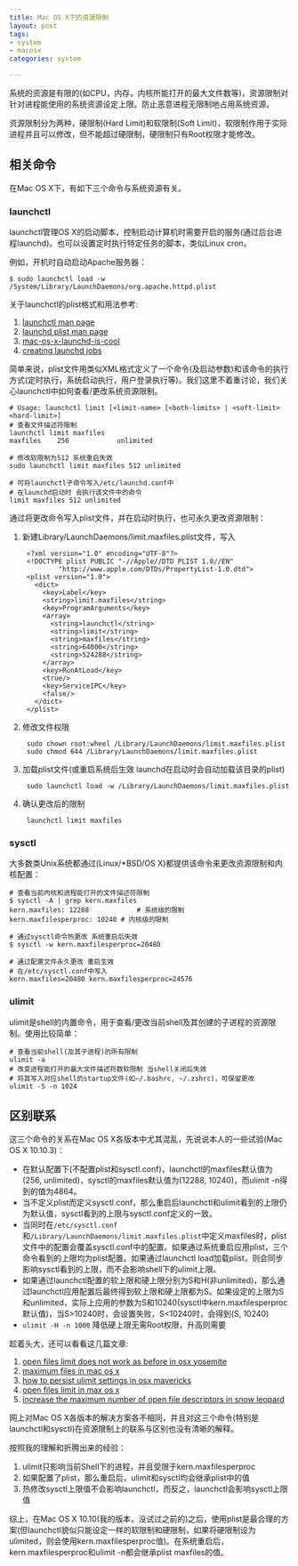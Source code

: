 ```yaml
---
title: Mac OS X下的资源限制
layout: post
tags:
- system
- macosx
categories: system

---
```


系统的资源是有限的(如CPU，内存，内核所能打开的最大文件数等)，资源限制对针对进程能使用的系统资源设定上限。防止恶意进程无限制地占用系统资源。

资源限制分为两种，硬限制(Hard Limit)和软限制(Soft Limit)，软限制作用于实际进程并且可以修改，但不能超过硬限制，硬限制只有Root权限才能修改。

## 相关命令

在Mac OS X下，有如下三个命令与系统资源有关。

### launchctl

launchctl管理OS X的启动脚本，控制启动计算机时需要开启的服务(通过后台进程launchd)。也可以设置定时执行特定任务的脚本，类似Linux cron。

例如，开机时自动启动Apache服务器：

	$ sudo launchctl load -w /System/Library/LaunchDaemons/org.apache.httpd.plist

关于launchctl的plist格式和用法参考:

1. [launchctl man page](https://developer.apple.com/legacy/library/documentation/Darwin/Reference/ManPages/man1/launchctl.1.html)
2. [launchd plist man page](https://developer.apple.com/legacy/library/documentation/Darwin/Reference/ManPages/man5/launchd.plist.5.html)
3. [mac-os-x-launchd-is-cool](http://paul.annesley.cc/2012/09/mac-os-x-launchd-is-cool/)
4. [creating launchd jobs](https://developer.apple.com/library/content/documentation/MacOSX/Conceptual/BPSystemStartup/Chapters/CreatingLaunchdJobs.html)

简单来说，plist文件用类似XML格式定义了一个命令(及启动参数)和该命令的执行方式(定时执行，系统启动执行，用户登录执行等)。我们这里不着重讨论，我们关心launchctl中如何查看/更改系统资源限制。

	# Usage: launchctl limit [<limit-name> [<both-limits> | <soft-limit> <hard-limit>]
	# 查看文件描述符限制
	launchctl limit maxfiles
	maxfiles    256            unlimited 

	# 修改软限制为512 系统重启失效
	sudo launchctl limit maxfiles 512 unlimited
	
	# 可将launchctl子命令写入/etc/launchd.conf中
	# 在launchd启动时 会执行该文件中的命令
	limit maxfiles 512 unlimited
	
通过将更改命令写入plist文件，并在启动时执行，也可永久更改资源限制：

1. 新建Library/LaunchDaemons/limit.maxfiles.plist文件，写入

		<?xml version="1.0" encoding="UTF-8"?>  
		<!DOCTYPE plist PUBLIC "-//Apple//DTD PLIST 1.0//EN"  
		        "http://www.apple.com/DTDs/PropertyList-1.0.dtd">
		<plist version="1.0">  
		  <dict>
		    <key>Label</key>
		    <string>limit.maxfiles</string>
		    <key>ProgramArguments</key>
		    <array>
		      <string>launchctl</string>
		      <string>limit</string>
		      <string>maxfiles</string>
		      <string>64000</string>
		      <string>524288</string>
		    </array>
		    <key>RunAtLoad</key>
		    <true/>
		    <key>ServiceIPC</key>
		    <false/>
		  </dict>
		</plist>
2. 修改文件权限
	
		sudo chown root:wheel /Library/LaunchDaemons/limit.maxfiles.plist
		sudo chmod 644 /Library/LaunchDaemons/limit.maxfiles.plist
	
3. 加载plist文件(或重启系统后生效 launchd在启动时会自动加载该目录的plist)

		sudo launchctl load -w /Library/LaunchDaemons/limit.maxfiles.plist
4. 确认更改后的限制

		launchctl limit maxfiles
		
### sysctl

大多数类Unix系统都通过(Linux/*BSD/OS X)都提供该命令来更改资源限制和内核配置：

	# 查看当前内核和进程能打开的文件描述符限制
	$ sysctl -A | grep kern.maxfiles
	kern.maxfiles: 12288 			# 系统级的限制
	kern.maxfilesperproc: 10240	# 内核级的限制
	
	# 通过sysctl命令热更改 系统重启后失效
	$ sysctl -w kern.maxfilesperproc=20480
	
	# 通过配置文件永久更改 重启生效
	# 在/etc/sysctl.conf中写入
	kern.maxfiles=20480 kern.maxfilesperproc=24576
	
### ulimit

ulimit是shell的内置命令，用于查看/更改当前shell及其创建的子进程的资源限制。使用比较简单：

	# 查看当前shell(及其子进程)的所有限制
	ulimit -a
	# 改变进程能打开的最大文件描述符数软限制 当shell关闭后失效
	# 将其写入对应shell的startup文件(如~/.bashrc, ~/.zshrc)，可保留更改
	ulimit -S -n 1024

## 区别联系

这三个命令的关系在Mac OS X各版本中尤其混乱，先说说本人的一些试验(Mac OS X 10.10.3)：

- 在默认配置下(不配置plist和sysctl.conf)，launchctl的maxfiles默认值为(256, unlimited)，sysctl的maxfiles默认值为(12288, 10240)，而ulimit -n得到的值为4864。
- 当不定义plist而定义sysctl.conf，那么重启后launchctl和ulimit看到的上限仍为默认值，sysctl看到的上限与sysctl.conf定义的一致。
- 当同时在`/etc/sysctl.conf`和`/Library/LaunchDaemons/limit.maxfiles.plist`中定义maxfiles时，plist文件中的配置会覆盖sysctl.conf中的配置。如果通过系统重启应用plist，三个命令看到的上限均为plist配置。如果通过launchctl load加载plist，则会同步影响sysctl看到的上限，而不会影响shell下的ulimit上限。
- 如果通过launchctl配置的软上限和硬上限分别为S和H(非unlimited)，那么通过launchctl应用配置后最终得到软上限和硬上限都为S。如果设定的上限为S和unlimited，实际上应用的参数为S和10240(sysctl中kern.maxfilesperproc默认值)，当S>10240时，会设置失败，S<10240时，会得到(S, 10240)
- `ulimit -H -n 1000` 降低硬上限无需Root权限，升高则需要

趁着头大，还可以看看这几篇文章:

1. [open files limit does not work as before in osx yosemite](http://superuser.com/questions/827984/open-files-limit-does-not-work-as-before-in-osx-yosemite)
2. [maximum files in mac os x](http://krypted.com/mac-os-x/maximum-files-in-mac-os-x/)
3. [how to persist ulimit settings in osx mavericks](http://unix.stackexchange.com/questions/108174/how-to-persist-ulimit-settings-in-osx-mavericks)
4. [open files limit in max os x](https://docs.basho.com/riak/kv/2.2.0/using/performance/open-files-limit/#mac-os-x)
5. [increase the maximum number of open file descriptors in snow leopard](http://superuser.com/questions/302754/increase-the-maximum-number-of-open-file-descriptors-in-snow-leopard)

网上对Mac OS X各版本的解决方案各不相同，并且对这三个命令(特别是launchctl和sysctl)在资源限制上的联系与区别也没有清晰的解释。

按照我的理解和折腾出来的经验：

1. ulimit只影响当前Shell下的进程，并且受限于kern.maxfilesperproc
2. 如果配置了plist，那么重启后，ulimit和sysctl均会继承plist中的值
3. 热修改sysctl上限值不会影响launchctl，而反之，launchctl会影响sysctl上限值

综上，在Mac OS X 10.10(我的版本，没试过之前的)之后，使用plist是最合理的方案(但launchctl貌似只能设定一样的软限制和硬限制，如果将硬限制设为ulimited，则会使用kern.maxfilesperproc值)。在系统重启后，kern.maxfilesperproc和ulimit -n都会继承plist maxfiles的值。

